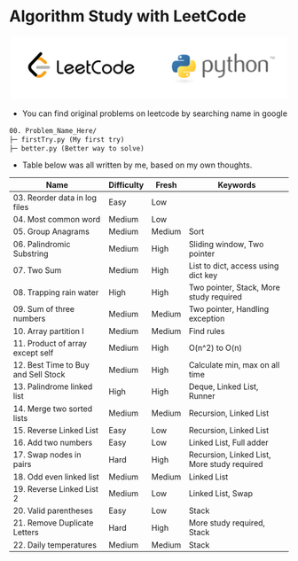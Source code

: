 # Algorithm Study with LeetCode
<p align="middle">
  <img src="/00.%20Extra/logo.png" width="500" /> 
</p>

* You can find original problems on leetcode by searching name in google  

```
00. Problem_Name_Here/
├─ firstTry.py (My first try)
├─ better.py (Better way to solve)
```

* Table below was all written by me, based on my own thoughts.  

|Name                               |Difficulty|Fresh |Keywords                           |
|-----------------------------------|----------|------|-----------------------------------|
|03. Reorder data in log files      |Easy      |Low   |                                   |
|04. Most common word               |Medium    |Low   |                                   |
|05. Group Anagrams                 |Medium    |Medium|Sort                               |
|06. Palindromic Substring          |Medium    |High  |Sliding window, Two pointer        |
|07. Two Sum                        |Medium    |High  |List to dict, access using dict key|
|08. Trapping rain water            |High      |High  |Two pointer, Stack, More study required|
|09. Sum of three numbers           |Medium    |Medium|Two pointer, Handling exception    |
|10. Array partition I              |Medium    |Medium|Find rules                         |
|11. Product of array except self   |Medium    |High  |O(n^2) to O(n)                     |
|12. Best Time to Buy and Sell Stock|Medium    |High  |Calculate min, max on all time     |
|13. Palindrome linked list         |High      |High  |Deque, Linked List, Runner         |
|14. Merge two sorted lists         |Medium    |Medium|Recursion, Linked List             |
|15. Reverse Linked List            |Easy      |Low   |Recursion, Linked List             |
|16. Add two numbers                |Easy      |Low   |Linked List, Full adder            |
|17. Swap nodes in pairs            |Hard      |High  |Recursion, Linked List, More study required|
|18. Odd even linked list           |Medium    |Medium|Linked List                        |
|19. Reverse Linked List 2          | Medium   |Low   |Linked List, Swap                  |
|20. Valid parentheses              |Easy      |Low   |Stack                              |
|21. Remove Duplicate Letters       |Hard      |High  |More study required, Stack         |
|22. Daily temperatures             |Medium    |Medium|Stack                              |

